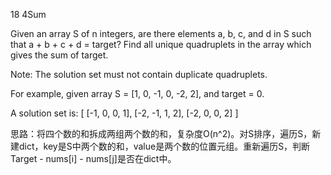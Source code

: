 18 4Sum

Given an array S of n integers, are there elements a, b, c, and d in S such that a + b + c + d = target? Find all unique quadruplets in the array which gives the sum of target.

Note: The solution set must not contain duplicate quadruplets.

For example, given array S = [1, 0, -1, 0, -2, 2], and target = 0.

A solution set is:
[
  [-1,  0, 0, 1],
  [-2, -1, 1, 2],
  [-2,  0, 0, 2]
]

思路：将四个数的和拆成两组两个数的和，复杂度O(n^2)。对S排序，遍历S，新建dict，key是S中两个数的和，value是两个数的位置元组。重新遍历S，判断Target - nums[i] - nums[j]是否在dict中。